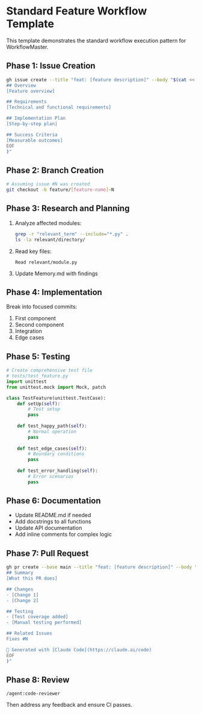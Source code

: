 # Standard Feature Workflow Template

This template demonstrates the standard workflow execution pattern for WorkflowMaster.

## Phase 1: Issue Creation

```bash
gh issue create --title "feat: [feature description]" --body "$(cat <<'EOF'
## Overview
[Feature overview]

## Requirements
[Technical and functional requirements]

## Implementation Plan
[Step-by-step plan]

## Success Criteria
[Measurable outcomes]
EOF
)"
```

## Phase 2: Branch Creation

```bash
# Assuming issue #N was created
git checkout -b feature/[feature-name]-N
```

## Phase 3: Research and Planning

1. Analyze affected modules:
   ```bash
   grep -r "relevant_term" --include="*.py" .
   ls -la relevant/directory/
   ```

2. Read key files:
   ```
   Read relevant/module.py
   ```

3. Update Memory.md with findings

## Phase 4: Implementation

Break into focused commits:
1. First component
2. Second component
3. Integration
4. Edge cases

## Phase 5: Testing

```python
# Create comprehensive test file
# tests/test_feature.py
import unittest
from unittest.mock import Mock, patch

class TestFeature(unittest.TestCase):
    def setUp(self):
        # Test setup
        pass
    
    def test_happy_path(self):
        # Normal operation
        pass
    
    def test_edge_cases(self):
        # Boundary conditions
        pass
    
    def test_error_handling(self):
        # Error scenarios
        pass
```

## Phase 6: Documentation

- Update README.md if needed
- Add docstrings to all functions
- Update API documentation
- Add inline comments for complex logic

## Phase 7: Pull Request

```bash
gh pr create --base main --title "feat: [feature description]" --body "$(cat <<'EOF'
## Summary
[What this PR does]

## Changes
- [Change 1]
- [Change 2]

## Testing
- [Test coverage added]
- [Manual testing performed]

## Related Issues
Fixes #N

🤖 Generated with [Claude Code](https://claude.ai/code)
EOF
)"
```

## Phase 8: Review

```
/agent:code-reviewer
```

Then address any feedback and ensure CI passes.
